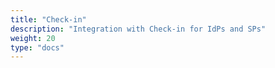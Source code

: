 ```yaml
---
title: "Check-in"
description: "Integration with Check-in for IdPs and SPs"
weight: 20
type: "docs"
---
```

